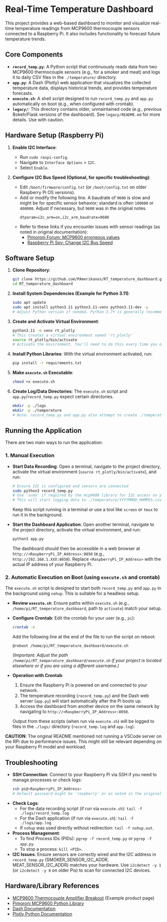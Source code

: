# Real-Time Temperature Dashboard

This project provides a web-based dashboard to monitor and visualize real-time temperature readings from MCP9600 thermocouple sensors connected to a Raspberry Pi. It also includes functionality to forecast future temperature trends.

## Core Components
*   **`record_temp.py`**: A Python script that continuously reads data from two MCP9600 thermocouple sensors (e.g., for a smoker and meat) and logs it to daily CSV files in the `./temperature/` directory.
*   **`app.py`**: A Dash (Plotly) web application that visualizes the collected temperature data, displays historical trends, and provides temperature forecasts.
*   **`execute.sh`**: A shell script designed to run `record_temp.py` and `app.py` automatically on boot (e.g., when configured with crontab).
*   **`legacy/`**: This directory contains older, unmaintained code (e.g., previous Bokeh/Flask versions of the dashboard). See `legacy/README.md` for more details. Use with caution.

## Hardware Setup (Raspberry Pi)

1.  **Enable I2C Interface**:
    *   Run `sudo raspi-config`.
    *   Navigate to `Interface Options` > `I2C`.
    *   Select `Enable`.

2.  **Configure I2C Bus Speed (Optional, for specific troubleshooting)**:
    *   Edit `/boot/firmware/config.txt` (or `/boot/config.txt` on older Raspberry Pi OS versions).
    *   Add or modify the following line. A baudrate of `9600` is slow and might be for specific sensor behavior; standard is often `100000` or `400000`. Adjust if necessary, but `9600` was in the original notes.
        ```
        dtparam=i2c_arm=on,i2c_arm_baudrate=9600
        ```
    *   Refer to these links if you encounter issues with sensor readings (as noted in original documentation):
        *   [Pimoroni Forum: MCP9600 erroneous values](https://forums.pimoroni.com/t/mcp9600-breakout-pim437/13129/3)
        *   [Raspberry Pi Spy: Change I2C Bus Speed](https://www.raspberrypi-spy.co.uk/2018/02/change-raspberry-pi-i2c-bus-speed/)

## Software Setup

1.  **Clone Repository**:
    ```bash
    git clone https://github.com/PAmerikanos/RT_temperature_dashboard.git
    cd RT_temperature_dashboard
    ```

2.  **Install System Dependencies (Example for Python 3.11)**:
    ```bash
    sudo apt update
    sudo apt install python3.11 python3.11-venv python3.11-dev -y
    # Adjust Python version if needed. Python 3.7+ is generally recommended for Dash.
    ```

3.  **Create and Activate Virtual Environment**:
    ```bash
    python3.11 -m venv rt_plotly
    # This creates a virtual environment named 'rt_plotly'
    source rt_plotly/bin/activate
    # Activate the environment. You'll need to do this every time you open a new terminal session to work on the project.
    ```

4.  **Install Python Libraries**:
    With the virtual environment activated, run:
    ```bash
    pip install -r requirements.txt
    ```

5.  **Make `execute.sh` Executable**:
    ```bash
    chmod +x execute.sh
    ```

6.  **Create Log/Data Directories**:
    The `execute.sh` script and `app.py`/`record_temp.py` expect certain directories.
    ```bash
    mkdir -p ./logs
    mkdir -p ./temperature
    # Note: record_temp.py and app.py also attempt to create ./temperature/ if it doesn't exist.
    ```

## Running the Application

There are two main ways to run the application:

### 1. Manual Execution

*   **Start Data Recording**:
    Open a terminal, navigate to the project directory, activate the virtual environment (`source rt_plotly/bin/activate`), and run:
    ```bash
    # Ensure I2C is configured and sensors are connected
    sudo python3 record_temp.py
    # Use 'sudo' if required by the mcp9600 library for I2C access on your system.
    # This will start logging data to ./temperature/YYYYMMDD_HHMMSS.csv
    ```
    Keep this script running in a terminal or use a tool like `screen` or `tmux` to run it in the background.

*   **Start the Dashboard Application**:
    Open another terminal, navigate to the project directory, activate the virtual environment, and run:
    ```bash
    python3 app.py
    ```
    The dashboard should then be accessible in a web browser at `http://<RaspberryPi_IP_Address>:8050` (e.g., `http://192.168.1.XXX:8050`). Replace `<RaspberryPi_IP_Address>` with the actual IP address of your Raspberry Pi.

### 2. Automatic Execution on Boot (using `execute.sh` and crontab)

The `execute.sh` script is designed to start both `record_temp.py` and `app.py` in the background using `nohup`. This is suitable for a headless setup.

*   **Review `execute.sh`**: Ensure paths within `execute.sh` (e.g., `/home/pi/RT_temperature_dashboard`, path to `activate`) match your setup.
*   **Configure Crontab**:
    Edit the crontab for your user (e.g., `pi`):
    ```bash
    crontab -e
    ```
    Add the following line at the end of the file to run the script on reboot:
    ```cron
    @reboot /home/pi/RT_temperature_dashboard/execute.sh
    ```
    *(Important: Adjust the path `/home/pi/RT_temperature_dashboard/execute.sh` if your project is located elsewhere or if you are using a different username.)*

*   **Operation with Crontab**:
    1.  Ensure the Raspberry Pi is powered on and connected to your network.
    2.  The temperature recording (`record_temp.py`) and the Dash web server (`app.py`) will start automatically after the Pi boots up.
    3.  Access the dashboard from another device on the same network by navigating to `http://<RaspberryPi_IP_Address>:8050`.

    Output from these scripts (when run via `execute.sh`) will be logged to files in the `./logs/` directory (`record_temp.log` and `app.log`).

**CAUTION**: The original README mentioned not running a VSCode server on the RPi due to performance issues. This might still be relevant depending on your Raspberry Pi model and workload.

## Troubleshooting

*   **SSH Connection**: Connect to your Raspberry Pi via SSH if you need to manage processes or check logs:
    ```bash
    ssh pi@<RaspberryPi_IP_Address>
    # Default password might be 'raspberry' or as noted in the original README ('0000').
    ```
*   **Check Logs**:
    *   For the data recording script (if run via `execute.sh`): `tail -f ./logs/record_temp.log`
    *   For the Dash application (if run via `execute.sh`): `tail -f ./logs/app.log`
    *   If `nohup` was used directly without redirection: `tail -f nohup.out`.
*   **Process Management**:
    *   To find Process IDs (PIDs): `pgrep -f record_temp.py` or `pgrep -f app.py`.
    *   To stop a process: `kill <PID>`.
*   **I2C Issues**: Ensure sensors are correctly wired and the I2C address in `record_temp.py` (SMOKER_SENSOR_I2C_ADDR, MEAT_SENSOR_I2C_ADDR) matches your hardware. Use `i2cdetect -y 1` (or `i2cdetect -y 0` on older Pis) to scan for connected I2C devices.

## Hardware/Library References
*   [MCP9600 Thermocouple Amplifier Breakout](https://www.pi-shop.ch/thermocouple-amplifier-breakout) (Example product page)
*   [Pimoroni MCP9600 Python Library](https://github.com/pimoroni/mcp9600-python)
*   [Dash Documentation](https://dash.plotly.com/)
*   [Plotly Python Documentation](https://plotly.com/python/)
```
